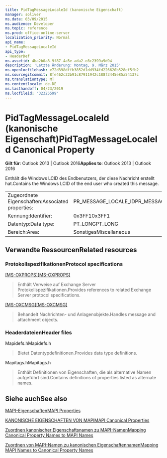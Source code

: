 ```yaml
---
title: PidTagMessageLocaleId (kanonische Eigenschaft)
manager: soliver
ms.date: 03/09/2015
ms.audience: Developer
ms.topic: reference
ms.prod: office-online-server
localization_priority: Normal
api_name:
- PidTagMessageLocaleId
api_type:
- HeaderDef
ms.assetid: 4ba2b0a8-9f87-4a5e-ada2-e8c2399a9d94
description: 'Letzte Änderung: Montag, 9. März 2015'
ms.openlocfilehash: e72d398dffb3852d1dd934fd226620b528ef5fb2
ms.sourcegitcommit: 8fe462c32b91c87911942c188f3445e85a54137c
ms.translationtype: MT
ms.contentlocale: de-DE
ms.lasthandoff: 04/23/2019
ms.locfileid: "32325599"
---
```

# <a name="pidtagmessagelocaleid-canonical-property"></a><span data-ttu-id="c2d75-103">PidTagMessageLocaleId (kanonische Eigenschaft)</span><span class="sxs-lookup"><span data-stu-id="c2d75-103">PidTagMessageLocaleId Canonical Property</span></span>

  
  
<span data-ttu-id="c2d75-104">**Gilt für**: Outlook 2013 | Outlook 2016</span><span class="sxs-lookup"><span data-stu-id="c2d75-104">**Applies to**: Outlook 2013 | Outlook 2016</span></span> 
  
<span data-ttu-id="c2d75-105">Enthält die Windows LCID des Endbenutzers, der diese Nachricht erstellt hat.</span><span class="sxs-lookup"><span data-stu-id="c2d75-105">Contains the Windows LCID of the end user who created this message.</span></span>
  
|||
|:-----|:-----|
|<span data-ttu-id="c2d75-106">Zugeordnete Eigenschaften:</span><span class="sxs-lookup"><span data-stu-id="c2d75-106">Associated properties:</span></span>  <br/> |<span data-ttu-id="c2d75-107">PR_MESSAGE_LOCALE_ID</span><span class="sxs-lookup"><span data-stu-id="c2d75-107">PR_MESSAGE_LOCALE_ID</span></span>  <br/> |
|<span data-ttu-id="c2d75-108">Kennung:</span><span class="sxs-lookup"><span data-stu-id="c2d75-108">Identifier:</span></span>  <br/> |<span data-ttu-id="c2d75-109">0x3FF1</span><span class="sxs-lookup"><span data-stu-id="c2d75-109">0x3FF1</span></span>  <br/> |
|<span data-ttu-id="c2d75-110">Datentyp:</span><span class="sxs-lookup"><span data-stu-id="c2d75-110">Data type:</span></span>  <br/> |<span data-ttu-id="c2d75-111">PT_LONG</span><span class="sxs-lookup"><span data-stu-id="c2d75-111">PT_LONG</span></span>  <br/> |
|<span data-ttu-id="c2d75-112">Bereich:</span><span class="sxs-lookup"><span data-stu-id="c2d75-112">Area:</span></span>  <br/> |<span data-ttu-id="c2d75-113">Sonstiges</span><span class="sxs-lookup"><span data-stu-id="c2d75-113">Miscellaneous</span></span>  <br/> |
   
## <a name="related-resources"></a><span data-ttu-id="c2d75-114">Verwandte Ressourcen</span><span class="sxs-lookup"><span data-stu-id="c2d75-114">Related resources</span></span>

### <a name="protocol-specifications"></a><span data-ttu-id="c2d75-115">Protokollspezifikationen</span><span class="sxs-lookup"><span data-stu-id="c2d75-115">Protocol specifications</span></span>

<span data-ttu-id="c2d75-116">[[MS-OXPROPS]](https://msdn.microsoft.com/library/f6ab1613-aefe-447d-a49c-18217230b148%28Office.15%29.aspx)</span><span class="sxs-lookup"><span data-stu-id="c2d75-116">[[MS-OXPROPS]](https://msdn.microsoft.com/library/f6ab1613-aefe-447d-a49c-18217230b148%28Office.15%29.aspx)</span></span>
  
> <span data-ttu-id="c2d75-117">Enthält Verweise auf Exchange Server Protokollspezifikationen.</span><span class="sxs-lookup"><span data-stu-id="c2d75-117">Provides references to related Exchange Server protocol specifications.</span></span>
    
<span data-ttu-id="c2d75-118">[[MS-OXCMSG]](https://msdn.microsoft.com/library/7fd7ec40-deec-4c06-9493-1bc06b349682%28Office.15%29.aspx)</span><span class="sxs-lookup"><span data-stu-id="c2d75-118">[[MS-OXCMSG]](https://msdn.microsoft.com/library/7fd7ec40-deec-4c06-9493-1bc06b349682%28Office.15%29.aspx)</span></span>
  
> <span data-ttu-id="c2d75-119">Behandelt Nachrichten- und Anlagenobjekte.</span><span class="sxs-lookup"><span data-stu-id="c2d75-119">Handles message and attachment objects.</span></span>
    
### <a name="header-files"></a><span data-ttu-id="c2d75-120">Headerdateien</span><span class="sxs-lookup"><span data-stu-id="c2d75-120">Header files</span></span>

<span data-ttu-id="c2d75-121">Mapidefs.h</span><span class="sxs-lookup"><span data-stu-id="c2d75-121">Mapidefs.h</span></span>
  
> <span data-ttu-id="c2d75-122">Bietet Datentypdefinitionen.</span><span class="sxs-lookup"><span data-stu-id="c2d75-122">Provides data type definitions.</span></span>
    
<span data-ttu-id="c2d75-123">Mapitags.h</span><span class="sxs-lookup"><span data-stu-id="c2d75-123">Mapitags.h</span></span>
  
> <span data-ttu-id="c2d75-124">Enthält Definitionen von Eigenschaften, die als alternative Namen aufgeführt sind.</span><span class="sxs-lookup"><span data-stu-id="c2d75-124">Contains definitions of properties listed as alternate names.</span></span>
    
## <a name="see-also"></a><span data-ttu-id="c2d75-125">Siehe auch</span><span class="sxs-lookup"><span data-stu-id="c2d75-125">See also</span></span>



[<span data-ttu-id="c2d75-126">MAPI-Eigenschaften</span><span class="sxs-lookup"><span data-stu-id="c2d75-126">MAPI Properties</span></span>](mapi-properties.md)
  
[<span data-ttu-id="c2d75-127">KANONISCHE EIGENSCHAFTEN VON MAPI</span><span class="sxs-lookup"><span data-stu-id="c2d75-127">MAPI Canonical Properties</span></span>](mapi-canonical-properties.md)
  
[<span data-ttu-id="c2d75-128">Zuordnen kanonischer Eigenschaftsnamen zu MAPI-Namen</span><span class="sxs-lookup"><span data-stu-id="c2d75-128">Mapping Canonical Property Names to MAPI Names</span></span>](mapping-canonical-property-names-to-mapi-names.md)
  
[<span data-ttu-id="c2d75-129">Zuordnen von MAPI-Namen zu kanonischen Eigenschaftennamen</span><span class="sxs-lookup"><span data-stu-id="c2d75-129">Mapping MAPI Names to Canonical Property Names</span></span>](mapping-mapi-names-to-canonical-property-names.md)

